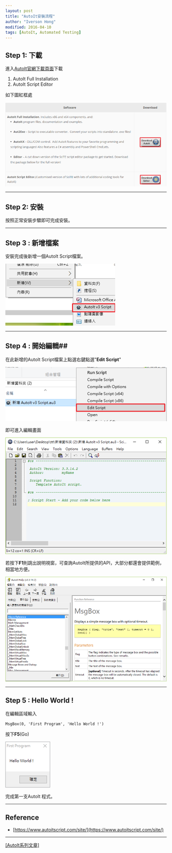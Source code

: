 ```yaml
---
layout: post
title: "AutoIt安裝流程"
author: "Iverson Hong"
modified: 2016-04-10
tags: [AutoIt, Automated Testing]
---
```


## Step 1: 下載 ##

進入[AutoIt官網下載頁面](https://www.autoitscript.com/site/autoit/downloads/)下載

1. AutoIt Full Installation
2. AutoIt Script Editor

如下圖紅框處

![](..\images\postImage\AutoIt_Install\001.png)

----------

## Step 2: 安裝 ##

按照正常安裝步驟即可完成安裝。

----------

## Step 3 : 新增檔案 ##

安裝完成後新增一個AutoIt Script檔案。

![](..\images\postImage\AutoIt_Install\002.png)

----------

## Step 4 : 開始編輯##

在此新增的AutoIt Script檔案上點選右鍵點選"**Edit Script**"

![](..\images\postImage\AutoIt_Install\003.png)


即可進入編輯畫面

![](..\images\postImage\AutoIt_Install\004.png)


若按下**F1**則跳出說明視窗，可查詢AutoIt所提供的API，大部分都還會提供範例，相當地方便。


![](..\images\postImage\AutoIt_Install\005.png)

----------

## Step 5 : Hello World ! ##

在編輯區域輸入
   
    MsgBox(0, 'First Program', 'Hello World !')

按下**F5**(Go)

![](..\images\postImage\AutoIt_Install\006.png)

完成第一支AutoIt 程式。

----------

## Reference ##

 - [https://www.autoitscript.com/site/](https://www.autoitscript.com/site/)

----------

[[AutoIt系列文章]](http://yu-qiao-hong.github.io/tags/#AutoIt)
